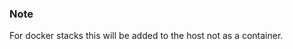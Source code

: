 <!-- usedin: [ _legacy_docker/AddOns/logentries-v1.md, _maestro/AddOns/logentries-v1.md, _node/addons/logentries-v1.md, _rails/AddOns/logentries-v1.md] -->


### Note

For docker stacks this will be added to the host not as a container.




